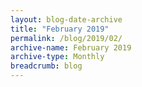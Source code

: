 ```yaml
---
layout: blog-date-archive
title: "February 2019"
permalink: /blog/2019/02/
archive-name: February 2019
archive-type: Monthly
breadcrumb: blog
---
```

